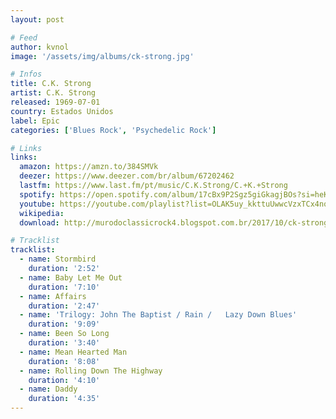 ```yaml
---
layout: post

# Feed
author: kvnol
image: '/assets/img/albums/ck-strong.jpg'

# Infos
title: C.K. Strong
artist: C.K. Strong
released: 1969-07-01
country: Estados Unidos
label: Epic
categories: ['Blues Rock', 'Psychedelic Rock']

# Links
links:
  amazon: https://amzn.to/384SMVk
  deezer: https://www.deezer.com/br/album/67202462
  lastfm: https://www.last.fm/pt/music/C.K.Strong/C.+K.+Strong
  spotify: https://open.spotify.com/album/17cBx9P2Sgz5giGkagjBOs?si=heKNO5bORY6vp4Z1g2toCg
  youtube: https://youtube.com/playlist?list=OLAK5uy_kkttuUwwcVzxTCx4nq2hWGqtaU2R-nJSg
  wikipedia:
  download: http://murodoclassicrock4.blogspot.com.br/2017/10/ck-strong-1969.html

# Tracklist
tracklist:
  - name: Stormbird
    duration: '2:52'
  - name: Baby Let Me Out
    duration: '7:10'
  - name: Affairs
    duration: '2:47'
  - name: 'Trilogy: John The Baptist / Rain /	Lazy Down Blues'
    duration: '9:09'
  - name: Been So Long
    duration: '3:40'
  - name: Mean Hearted Man
    duration: '8:08'
  - name: Rolling Down The Highway
    duration: '4:10'
  - name: Daddy
    duration: '4:35'
---
```


